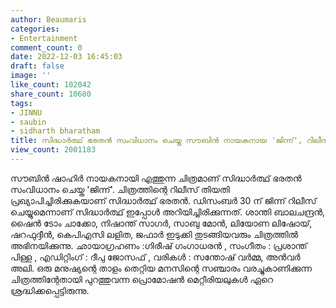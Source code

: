 ```yaml
---
author: Beaumaris
categories:
- Entertainment
comment_count: 0
date: 2022-12-03 16:45:03
draft: false
image: ''
like_count: 102042
share_count: 10680
tags:
- JINNU
- saubin
- sidharth bharatham
title: സിദ്ധാർത്ഥ് ഭരതൻ സംവിധാനം ചെയ്ത സൗബിൻ നായകനായ 'ജിന്ന്', റിലീസ് തിയതി പ്രഖ്യാപിച്ചു
view_count: 2001183
---
```


സൗബിൻ ഷാഹിർ നായകനായി എത്തുന്ന ചിത്രമാണ് സിദ്ധാർത്ഥ് ഭരതൻ സംവിധാനം ചെയ്ത 'ജിന്ന്'. ചിത്രത്തിന്റെ റിലീസ് തിയതി പ്രഖ്യാപിച്ചിരിക്കുകയാണ് സിദ്ധാർത്ഥ് ഭരതൻ. ഡിസംബർ 30 ന് ജിന്ന് റിലീസ് ചെയ്യുമെന്നാണ് സിദ്ധാർത്ഥ് ഇപ്പോൾ അറിയിച്ചിരിക്കുന്നത്. ശാന്തി ബാലചന്ദ്രൻ, ഷൈൻ ടോം ചാക്കോ, നിഷാന്ത് സാഗർ, സാബു മോൻ, ലിയോണ ലിഷോയ്, ഷറഫുദ്ദീൻ, കെപിഎസി ലളിത, ജഫാർ ഇടുക്കി തുടങ്ങിയവരും ചിത്രത്തിൽ അഭിനയിക്കുന്നു. ഛായാഗ്രഹണം :ഗിരീഷ് ഗംഗാധരൻ , സംഗീതം : പ്രശാന്ത് പിള്ള , എഡിറ്റിംഗ് : ദീപു ജോസഫ് , വരികള്‍ : സന്തോഷ് വര്‍മ്മ, അന്‍വര്‍ അലി. ഒരു മനുഷ്യന്റെ താളം തെറ്റിയ മനസിന്റെ സഞ്ചാരം വരച്ചുകാണിക്കുന്ന ചിത്രത്തിന്റേതായി പുറത്തുവന്ന പ്രൊമോഷൻ മെറ്റീരിയലുകൾ ഏറെ ശ്രദ്ധിക്കപ്പെട്ടിരുന്നു.  &nbsp;